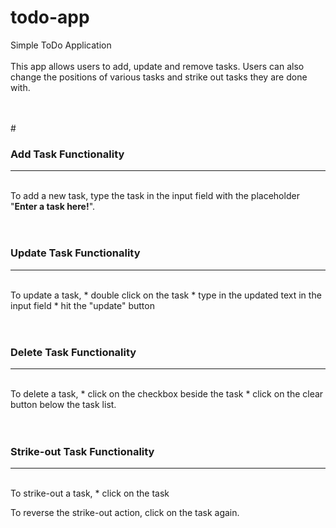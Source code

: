# todo-app
Simple ToDo Application
<br>
<br>
This app allows users to add, update and remove tasks.
Users can also change the positions of various tasks and strike out tasks they are done with.

<br>
<br>
# <h3>Add Task Functionality</h3>
<hr>
<br>
To add a new task, type the task in the input field with the placeholder "<strong>Enter a task here!</strong>".
<br>
<br>

# <h3>Update Task Functionality</h3>
<hr>
<br>
To update a task, 
 * double click on the task 
 * type in the updated text in the input field 
 * hit the "update" button
 
<br>
<br>

# <h3>Delete Task Functionality</h3>
<hr>
<br>
To delete a task, 
 * click on the checkbox beside the task 
 * click on the clear button below the task list.
 
<br>
<br>

# <h3>Strike-out Task Functionality</h3>
<hr>
<br>
To strike-out a task, 
 * click on the task 

To reverse the strike-out action, click on the task again.



